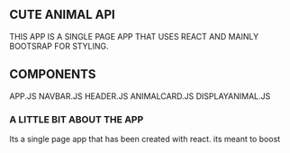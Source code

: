 ## CUTE ANIMAL API 

THIS APP IS A SINGLE PAGE APP THAT USES REACT AND MAINLY BOOTSRAP FOR STYLING. 

## COMPONENTS 
APP.JS
NAVBAR.JS
HEADER.JS
ANIMALCARD.JS
DISPLAYANIMAL.JS



### A LITTLE BIT ABOUT THE APP
Its a single page app that has been created with react. its meant to boost